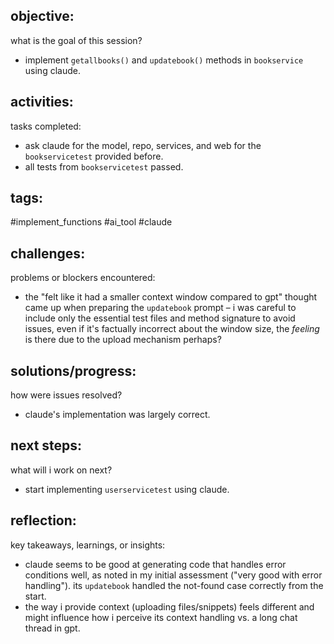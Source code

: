 ## objective:
what is the goal of this session?
- implement `getallbooks()` and `updatebook()` methods in `bookservice` using claude.

## activities:
tasks completed:
- ask claude for the model, repo, services, and web for the `bookservicetest` provided before.
- all tests from `bookservicetest` passed.

## tags:
 #implement_functions #ai_tool #claude

## challenges:
problems or blockers encountered: 
- the "felt like it had a smaller context window compared to gpt" thought came up when preparing the `updatebook` prompt – i was careful to include only the essential test files and method signature to avoid issues, even if it's factually incorrect about the window size, the *feeling* is there due to the upload mechanism perhaps?


## solutions/progress:
how were issues resolved?
- claude's implementation was largely correct.


## next steps:
what will i work on next?
- start implementing `userservicetest` using claude.

## reflection:
key takeaways, learnings, or insights:
- claude seems to be good at generating code that handles error conditions well, as noted in my initial assessment ("very good with error handling"). its `updatebook` handled the not-found case correctly from the start.
- the way i provide context (uploading files/snippets) feels different and might influence how i perceive its context handling vs. a long chat thread in gpt.
